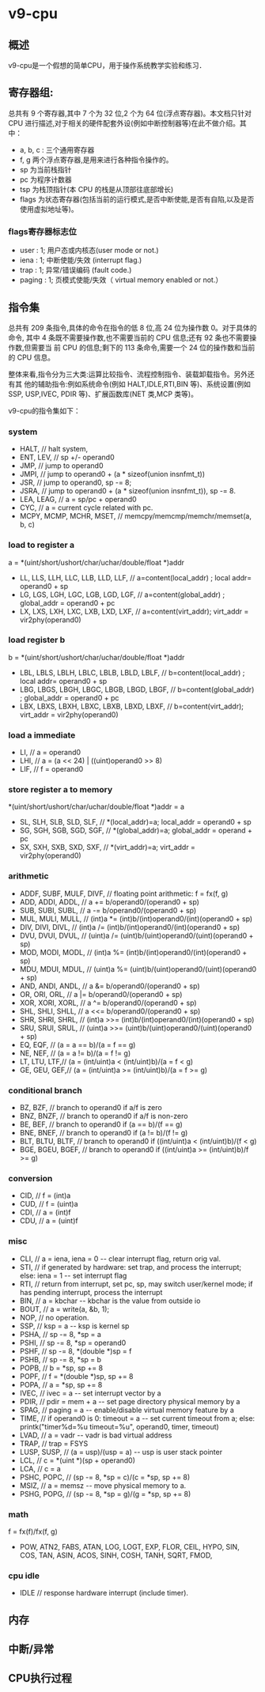 # v9-cpu

## 概述
v9-cpu是一个假想的简单CPU，用于操作系统教学实验和练习．

## 寄存器组:
总共有 9 个寄存器,其中 7 个为 32 位,2 个为 64 位(浮点寄存器)。本文档只针对 CPU
进行描述,对于相关的硬件配套外设(例如中断控制器等)在此不做介绍。其中：

 - a, b, c : 三个通用寄存器
 - f, g 两个浮点寄存器,是用来进行各种指令操作的。
 - sp 为当前栈指针
 - pc 为程序计数器
 - tsp 为栈顶指针(本 CPU 的栈是从顶部往底部增长)
 - flags 为状态寄存器(包括当前的运行模式,是否中断使能,是否有自陷,以及是否使用虚拟地址等)。

### flags寄存器标志位
 - user   : 1; 用户态或内核态(user mode or not.)
 - iena   : 1; 中断使能/失效 (interrupt flag.)
 - trap   : 1; 异常/错误编码 (fault code.)
 - paging : 1; 页模式使能/失效（ virtual memory enabled or not.）

 
## 指令集

总共有 209 条指令,具体的命令在指令的低 8 位,高 24 位为操作数 0。对于具体的命令,
其中 4 条既不需要操作数,也不需要当前的 CPU 信息;还有 92 条也不需要操作数,但需要当
前 CPU 的信息;剩下的 113 条命令,需要一个 24 位的操作数和当前的 CPU 信息。

整体来看,指令分为三大类:运算比较指令、流程控制指令、装载卸载指令。另外还有其
他的辅助指令:例如系统命令(例如 HALT,IDLE,RTI,BIN 等)、系统设置(例如 SSP,
USP,IVEC, PDIR 等)、扩展函数库(NET 类,MCP 类等)。


v9-cpu的指令集如下：

### system
- HALT, // halt system,
- ENT, LEV, // sp +/- operand0
- JMP, // jump to operand0
- JMPI, // jump to operand0 + (a * sizeof(union insnfmt_t))
- JSR,  // jump to operand0, sp -= 8;
- JSRA, // jump to operand0 + (a * sizeof(union insnfmt_t)), sp -= 8.
- LEA, LEAG, // a = sp/pc + operand0
- CYC, // a = current cycle related with pc.
- MCPY, MCMP, MCHR, MSET, // memcpy/memcmp/memchr/memset(a, b, c)

### load to register a
a = *(uint/short/ushort/char/uchar/double/float *)addr

- LL, LLS, LLH, LLC, LLB, LLD, LLF, // a=content(local_addr) ; local addr= operand0 + sp
- LG, LGS, LGH, LGC, LGB, LGD, LGF, // a=content(global_addr) ; global_addr = operand0 + pc
- LX, LXS, LXH, LXC, LXB, LXD, LXF, // a=content(virt_addr); virt_addr = vir2phy(operand0)

### load register b
b = *(uint/short/ushort/char/uchar/double/float *)addr

- LBL, LBLS, LBLH, LBLC, LBLB, LBLD, LBLF, // b=content(local_addr) ; local addr= operand0 + sp
- LBG, LBGS, LBGH, LBGC, LBGB, LBGD, LBGF, // b=content(global_addr) ; global_addr = operand0 + pc
- LBX, LBXS, LBXH, LBXC, LBXB, LBXD, LBXF, // b=content(virt_addr); virt_addr = vir2phy(operand0)


### load a immediate
- LI, // a = operand0
- LHI, // a = (a << 24) | ((uint)operand0 >> 8)
- LIF, // f = operand0


### store register a to memory 
*(uint/short/ushort/char/uchar/double/float *)addr = a

- SL, SLH, SLB, SLD, SLF, // *(local_addr)=a; local_addr = operand0 + sp
- SG, SGH, SGB, SGD, SGF, // *(global_addr)=a; global_addr = operand + pc
- SX, SXH, SXB, SXD, SXF, // *(virt_addr)=a; virt_addr = vir2phy(operand0)

### arithmetic
- ADDF, SUBF, MULF, DIVF, // floating point arithmetic: f = fx(f, g)
- ADD, ADDI, ADDL, // a += b/operand0/(operand0 + sp)
- SUB, SUBI, SUBL, // a -= b/operand0/(operand0 + sp)
- MUL, MULI, MULL, // (int)a *= (int)b/(int)operand0/(int)(operand0 + sp)
- DIV, DIVI, DIVL, // (int)a /= (int)b/(int)operand0/(int)(operand0 + sp)
- DVU, DVUI, DVUL, // (uint)a /= (uint)b/(uint)operand0/(uint)(operand0 + sp)
- MOD, MODI, MODL, // (int)a %= (int)b/(int)operand0/(int)(operand0 + sp)
- MDU, MDUI, MDUL, // (uint)a %= (uint)b/(uint)operand0/(uint)(operand0 + sp)
- AND, ANDI, ANDL, // a &= b/operand0/(operand0 + sp)
- OR, ORI, ORL, // a |= b/operand0/(operand0 + sp)
- XOR, XORI, XORL, // a ^= b/operand0/(operand0 + sp)
- SHL, SHLI, SHLL, // a <<= b/operand0/(operand0 + sp)
- SHR, SHRI, SHRL, // (int)a >>= (int)b/(int)operand0/(int)(operand0 + sp)
- SRU, SRUI, SRUL, // (uint)a >>= (uint)b/(uint)operand0/(uint)(operand0 + sp)
- EQ, EQF, // (a = a == b)/(a = f == g)
- NE, NEF, // (a = a != b)/(a = f != g)
- LT, LTU, LTF,// (a = (int/uint)a < (int/uint)b)/(a = f < g)
- GE, GEU, GEF,// (a = (int/uint)a >= (int/uint)b)/(a = f >= g)


### conditional branch
- BZ, BZF, // branch to operand0 if a/f is zero
- BNZ, BNZF,  // branch to operand0 if a/f is non-zero
- BE, BEF, // branch to operand0 if (a == b)/(f == g)
- BNE, BNEF, // branch to operand0 if (a != b)/(f != g)
- BLT, BLTU, BLTF, // branch to operand0 if ((int/uint)a < (int/uint)b)/(f < g)
- BGE, BGEU, BGEF, // branch to operand0 if ((int/uint)a >= (int/uint)b)/f >= g)

### conversion
- CID, // f = (int)a
- CUD, // f = (uint)a
- CDI, // a = (int)f
- CDU, // a = (uint)f

### misc
- CLI, // a = iena, iena = 0 -- clear interrupt flag, return orig val.
- STI, // if generated by hardware: set trap, and process the interrupt;
          else: iena = 1 -- set interrupt flag
- RTI, // return from interrupt, set pc, sp, may switch user/kernel mode;
          if has pending interrupt, process the interrupt
- BIN, // a = kbchar -- kbchar is the value from outside io
- BOUT, // a = write(a, &b, 1);
- NOP, // no operation.
- SSP, // ksp = a -- ksp is kernel sp
- PSHA, // sp -= 8, *sp = a
- PSHI, // sp -= 8, *sp = operand0
- PSHF, // sp -= 8, *(double *)sp = f
- PSHB, // sp -= 8, *sp = b
- POPB, // b = *sp, sp += 8
- POPF,  // f = *(double *)sp, sp += 8
- POPA,  // a = *sp, sp += 8
- IVEC, // ivec = a -- set interrupt vector by a
- PDIR, // pdir = mem + a -- set page directory physical memory by a
- SPAG, // paging = a -- enable/disable virtual memory feature by a
- TIME, // if operand0 is 0: timeout = a -- set current timeout from a;
           else: printk("timer%d=%u timeout=%u", operand0, timer, timeout)
- LVAD, // a = vadr -- vadr is bad virtual address
- TRAP, // trap = FSYS
- LUSP, SUSP, // (a = usp)/(usp = a) -- usp is user stack pointer 
- LCL,  // c = *(uint *)(sp + operand0)
- LCA, // c = a
- PSHC, POPC, // (sp -= 8, *sp = c)/(c = *sp, sp += 8)
- MSIZ, // a = memsz -- move physical memory to a.
- PSHG, POPG, // (sp -= 8, *sp = g)/(g = *sp, sp += 8)

### math 
f = fx(f)/fx(f, g)

- POW, ATN2, FABS, ATAN, LOG, LOGT, EXP, FLOR, CEIL, HYPO, SIN, COS, TAN, ASIN,
ACOS, SINH, COSH, TANH, SQRT, FMOD,

### cpu idle
- IDLE // response hardware interrupt (include timer).

## 内存



## 中断/异常


## CPU执行过程
